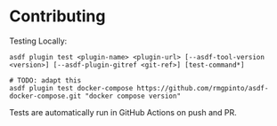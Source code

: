 # Contributing

Testing Locally:

```shell
asdf plugin test <plugin-name> <plugin-url> [--asdf-tool-version <version>] [--asdf-plugin-gitref <git-ref>] [test-command*]

# TODO: adapt this
asdf plugin test docker-compose https://github.com/rmgpinto/asdf-docker-compose.git "docker compose version"
```

Tests are automatically run in GitHub Actions on push and PR.
